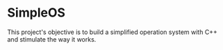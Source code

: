 # SimpleOS
This project's objective is to build a simplified operation system with C++ and stimulate the way it works.
